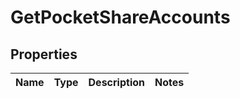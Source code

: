 # GetPocketShareAccounts

## Properties
Name | Type | Description | Notes
------------ | ------------- | ------------- | -------------
